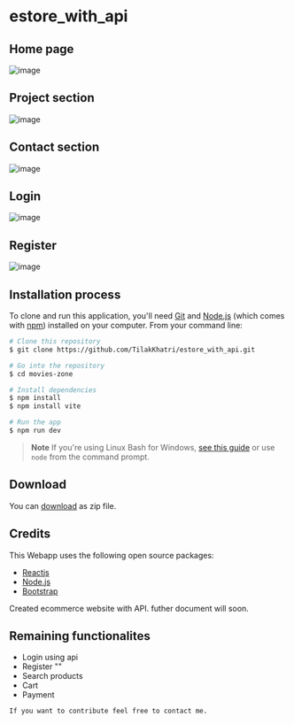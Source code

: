 # estore_with_api
## Home page
![image](https://user-images.githubusercontent.com/96524338/198887000-c47c6176-0057-402d-a113-4b51c743358e.png)


## Project section
![image](https://user-images.githubusercontent.com/96524338/198886926-462bd03a-1364-4e6c-a978-142da45176d8.png)

## Contact section
![image](https://user-images.githubusercontent.com/96524338/198887097-67574b3d-0775-4ff3-a8f2-62a6c9b0f2c1.png)

## Login
![image](https://user-images.githubusercontent.com/96524338/198887191-42c5e241-8892-4700-9cf6-77715e960718.png)

## Register
![image](https://user-images.githubusercontent.com/96524338/198887209-3132e51c-b438-4e73-af31-b7b8ba6adb4d.png)

## Installation process

To clone and run this application, you'll need [Git](https://git-scm.com) and [Node.js](https://nodejs.org/en/download/) (which comes with [npm](http://npmjs.com)) installed on your computer. From your command line:

```bash
# Clone this repository
$ git clone https://github.com/TilakKhatri/estore_with_api.git

# Go into the repository
$ cd movies-zone

# Install dependencies
$ npm install
$ npm install vite

# Run the app
$ npm run dev
```

> **Note**
> If you're using Linux Bash for Windows, [see this guide](https://www.howtogeek.com/261575/how-to-run-graphical-linux-desktop-applications-from-windows-10s-bash-shell/) or use `node` from the command prompt.


## Download

You can [download](https://github.com/TilakKhatri/estore_with_api) as zip file.


## Credits

This Webapp uses the following open source packages:

- [Reactjs](http://reactjs.org/)
- [Node.js](https://nodejs.org/)
- [Bootstrap](https://getbootstrap.com/docs/3.4/getting-started/)



Created ecommerce website with API.
futher document will soon.
## Remaining functionalites
- Login using api
- Register ""
- Search products
- Cart
- Payment
```
If you want to contribute feel free to contact me.
```
